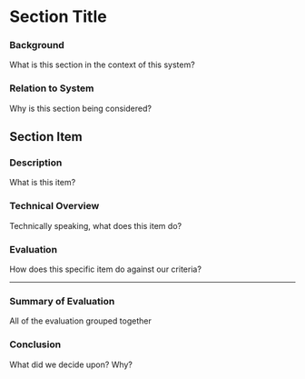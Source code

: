 Section Title
=============

### Background

What is this section in the context of this system?

### Relation to System

Why is this section being considered?


Section Item
------------

### Description

What is this item?

### Technical Overview

Technically speaking, what does this item do?

### Evaluation

How does this specific item do against our criteria?

-----------------------


### Summary of Evaluation

All of the evaluation grouped together

### Conclusion

What did we decide upon? Why?
